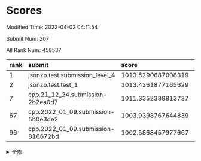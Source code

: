 # Scores

Modified Time: 2022-04-02 04:11:54

Submit Num: 207

All Rank Num: 458537

| rank |               submit               |       score        |       sigma        | pk_num |
| :--- | :--------------------------------- | :----------------- | :----------------- | :----- |
| 1    | jsonzb.test.submission_level_4     | 1013.5290687008319 | 0.8303487315688273 | 8865   |
| 2    | jsonzb.test.test_1                 | 1013.4361877165629 | 0.8328510897628437 | 8856   |
| 7    | cpp.21_12_24.submission-2b2ea0d7   | 1011.3352389813737 | 0.7836402322751435 | 8865   |
| 67   | cpp.2022_01_09.submission-5b0e3de2 | 1003.9398767644839 | 0.7168892270292337 | 8862   |
| 96   | cpp.2022_01_09.submission-816672bd | 1002.5868457977667 | 0.7224177358266815 | 8858   |


<details>
<summary>全部</summary>

| rank |                 submit                 |       score        |       sigma        | pk_num |
| :--- | :------------------------------------- | :----------------- | :----------------- | :----- |
| 1    | jsonzb.test.submission_level_4         | 1013.5290687008319 | 0.8303487315688273 | 8865   |
| 2    | jsonzb.test.test_1                     | 1013.4361877165629 | 0.8328510897628437 | 8856   |
| 3    | gobigger.level_3.submission_level_3_13 | 1011.7100898803918 | 0.7623269232387381 | 8855   |
| 4    | gobigger.level_3.submission_level_3_16 | 1011.5502942768452 | 0.790961120698334  | 8864   |
| 5    | gobigger.level_3.submission_level_3_31 | 1011.4935949673828 | 0.7830665380084351 | 8866   |
| 6    | gobigger.level_3.submission_level_3_39 | 1011.3984846895238 | 0.7618967412547742 | 8858   |
| 7    | cpp.21_12_24.submission-2b2ea0d7       | 1011.3352389813737 | 0.7836402322751435 | 8865   |
| 8    | gobigger.level_3.submission_level_3_9  | 1011.3054740553899 | 0.77422284354587   | 8854   |
| 9    | gobigger.level_3.submission_level_3_45 | 1011.0719699054735 | 0.7480637499571292 | 8863   |
| 10   | gobigger.level_3.submission_level_3_26 | 1011.030414076657  | 0.7827157175793755 | 8864   |
| 11   | gobigger.level_3.submission_level_3_37 | 1011.0172419742318 | 0.776344017565411  | 8858   |
| 12   | gobigger.level_3.submission_level_3_48 | 1010.9891618579144 | 0.7743448406119791 | 8860   |
| 13   | gobigger.level_3.submission_level_3_34 | 1010.8717998635932 | 0.7524876016233376 | 8861   |
| 14   | gobigger.level_3.submission_level_3_20 | 1010.7060454751582 | 0.7551115733975964 | 8861   |
| 15   | gobigger.level_3.submission_level_3_0  | 1010.5185190806503 | 0.7699842292182187 | 8862   |
| 16   | gobigger.level_3.submission_level_3_7  | 1010.4805910360687 | 0.779513812408349  | 8860   |
| 17   | gobigger.level_3.submission_level_3_19 | 1010.4784721665535 | 0.7528532783277704 | 8861   |
| 18   | gobigger.level_3.submission_level_3_25 | 1010.3936472725954 | 0.7390120262816899 | 8861   |
| 19   | gobigger.level_3.submission_level_3_36 | 1010.380628292767  | 0.7599898993083224 | 8859   |
| 20   | gobigger.level_3.submission_level_3_35 | 1010.3425883768875 | 0.7508556424390429 | 8858   |
| 21   | gobigger.level_3.submission_level_3_10 | 1010.3357281165913 | 0.7490655242305527 | 8865   |
| 22   | gobigger.level_3.submission_level_3_1  | 1010.2187780516189 | 0.7794092814604815 | 8863   |
| 23   | gobigger.level_3.submission_level_3_40 | 1010.2117728959389 | 0.7588653459504838 | 8861   |
| 24   | gobigger.level_3.submission_level_3_8  | 1010.1992037975588 | 0.7556680469511067 | 8861   |
| 25   | gobigger.level_3.submission_level_3_15 | 1010.1666577041142 | 0.7678504254146071 | 8868   |
| 26   | gobigger.level_3.submission_level_3_38 | 1010.1531479247537 | 0.7692482878691567 | 8854   |
| 27   | gobigger.level_3.submission_level_3_28 | 1010.1188603128644 | 0.753743999314528  | 8860   |
| 28   | gobigger.level_3.submission_level_3_49 | 1010.075101729939  | 0.7900693614429443 | 8858   |
| 29   | gobigger.level_3.submission_level_3_14 | 1010.0099632303395 | 0.7525643309931039 | 8866   |
| 30   | gobigger.level_3.submission_level_3_18 | 1009.877619405191  | 0.7352450565970068 | 8861   |
| 31   | gobigger.level_3.submission_level_3_29 | 1009.8190784270181 | 0.7391287841199522 | 8863   |
| 32   | gobigger.level_3.submission_level_3_41 | 1009.8016506139329 | 0.7730497746157682 | 8861   |
| 33   | gobigger.level_3.submission_level_3_23 | 1009.7908110715512 | 0.7419932021665261 | 8858   |
| 34   | gobigger.level_3.submission_level_3_2  | 1009.7074364679476 | 0.7597267686160027 | 8866   |
| 35   | gobigger.level_3.submission_level_3_42 | 1009.703649378579  | 0.7657250001152576 | 8859   |
| 36   | gobigger.level_3.submission_level_3_6  | 1009.6761605722853 | 0.7328648474894172 | 8861   |
| 37   | gobigger.level_3.submission_level_3_5  | 1009.5617349032175 | 0.7629792806629718 | 8854   |
| 38   | gobigger.level_3.submission_level_3_46 | 1009.5508761049618 | 0.7474877785851841 | 8855   |
| 39   | gobigger.level_3.submission_level_3_44 | 1009.4754803393188 | 0.7596333115831054 | 8857   |
| 40   | gobigger.level_3.submission_level_3_47 | 1009.4569552531771 | 0.7673287436892969 | 8867   |
| 41   | gobigger.level_3.submission_level_3_12 | 1009.3900038134817 | 0.7552925126553163 | 8855   |
| 42   | gobigger.level_3.submission_level_3_24 | 1009.3660738477635 | 0.7353903623229391 | 8854   |
| 43   | gobigger.level_3.submission_level_3_27 | 1009.2569106899807 | 0.750918735951217  | 8863   |
| 44   | gobigger.level_3.submission_level_3_43 | 1009.1852157048427 | 0.7368584103894823 | 8861   |
| 45   | gobigger.level_3.submission_level_3_4  | 1009.1394073432341 | 0.7348190026588799 | 8859   |
| 46   | gobigger.level_3.submission_level_3_21 | 1009.1214238781919 | 0.7566625185264733 | 8865   |
| 47   | gobigger.level_3.submission_level_3_3  | 1009.1143664848146 | 0.7410580334128898 | 8864   |
| 48   | gobigger.level_3.submission_level_3_11 | 1009.0547148740894 | 0.7435367328600092 | 8859   |
| 49   | gobigger.level_3.submission_level_3_32 | 1009.0195314924425 | 0.7529308057649262 | 8862   |
| 50   | gobigger.level_3.submission_level_3_33 | 1008.682893426911  | 0.7423342630571164 | 8860   |
| 51   | gobigger.level_3.submission_level_3_17 | 1008.5146562540181 | 0.732226408174408  | 8862   |
| 52   | gobigger.level_3.submission_level_3_30 | 1008.3445417436383 | 0.7213919390500632 | 8863   |
| 53   | gobigger.level_3.submission_level_3_22 | 1007.73760068894   | 0.7342457136931184 | 8861   |
| 54   | gobigger.level_1.submission_level_1_37 | 1005.2183775687934 | 0.7260980947153516 | 8862   |
| 55   | gobigger.level_1.submission_level_1_28 | 1004.7924220213534 | 0.7217103998847468 | 8863   |
| 56   | gobigger.level_1.submission_level_1_36 | 1004.7292673262676 | 0.7263123948352511 | 8862   |
| 57   | gobigger.level_1.submission_level_1_44 | 1004.4683647313165 | 0.725880483591221  | 8862   |
| 58   | gobigger.level_1.submission_level_1_40 | 1004.427737722407  | 0.7249789164604773 | 8857   |
| 59   | gobigger.level_1.submission_level_1_0  | 1004.3709143397571 | 0.739007037851559  | 8860   |
| 60   | gobigger.level_1.submission_level_1_30 | 1004.2587462254845 | 0.7151500840335283 | 8862   |
| 61   | gobigger.level_1.submission_level_1_10 | 1004.1343849013888 | 0.7234575449839572 | 8862   |
| 62   | gobigger.level_1.submission_level_1_34 | 1004.0792929784108 | 0.7185928951024009 | 8857   |
| 63   | gobigger.level_1.submission_level_1_11 | 1003.9877733866871 | 0.7201736414938098 | 8858   |
| 64   | gobigger.level_1.submission_level_1_18 | 1003.9753507887762 | 0.722118561672191  | 8858   |
| 65   | gobigger.level_1.submission_level_1_46 | 1003.9606697476236 | 0.7106872298539659 | 8859   |
| 66   | gobigger.level_1.submission_level_1_23 | 1003.9572259854058 | 0.7088936079904641 | 8864   |
| 67   | cpp.2022_01_09.submission-5b0e3de2     | 1003.9398767644839 | 0.7168892270292337 | 8862   |
| 68   | gobigger.level_1.submission_level_1_6  | 1003.8775049022584 | 0.7125976112698552 | 8861   |
| 69   | gobigger.level_1.submission_level_1_49 | 1003.8034668980423 | 0.7214213537306228 | 8864   |
| 70   | gobigger.level_1.submission_level_1_35 | 1003.7939520579522 | 0.718921349472127  | 8861   |
| 71   | gobigger.level_1.submission_level_1_32 | 1003.7883252539073 | 0.7122086066215486 | 8858   |
| 72   | gobigger.level_1.submission_level_1_5  | 1003.7469708866106 | 0.7139342590652842 | 8860   |
| 73   | gobigger.level_1.submission_level_1_47 | 1003.6764289217546 | 0.7240658750874708 | 8852   |
| 74   | gobigger.level_1.submission_level_1_7  | 1003.5948684263915 | 0.7266722299450667 | 8862   |
| 75   | gobigger.level_1.submission_level_1_17 | 1003.5497099903148 | 0.7159127462968556 | 8865   |
| 76   | gobigger.level_1.submission_level_1_41 | 1003.4889833983708 | 0.719040867223686  | 8866   |
| 77   | gobigger.level_1.submission_level_1_20 | 1003.476024060974  | 0.7174997964310069 | 8863   |
| 78   | gobigger.level_1.submission_level_1_38 | 1003.4648129151564 | 0.7175119041648625 | 8861   |
| 79   | gobigger.level_1.submission_level_1_9  | 1003.3659107017152 | 0.721341879842264  | 8866   |
| 80   | gobigger.level_1.submission_level_1_15 | 1003.3036052200997 | 0.7167442102948449 | 8862   |
| 81   | gobigger.level_1.submission_level_1_39 | 1003.2951114251267 | 0.7262271361744966 | 8861   |
| 82   | gobigger.level_1.submission_level_1_43 | 1003.2338175530806 | 0.7159725841764908 | 8864   |
| 83   | gobigger.level_1.submission_level_1_1  | 1003.2020881507332 | 0.7115531824030952 | 8862   |
| 84   | gobigger.level_1.submission_level_1_13 | 1003.1662412076814 | 0.7103064767639836 | 8863   |
| 85   | gobigger.level_1.submission_level_1_2  | 1003.1543946085809 | 0.7061906723470772 | 8861   |
| 86   | gobigger.level_1.submission_level_1_19 | 1003.1200556775095 | 0.7112668684170546 | 8855   |
| 87   | gobigger.level_1.submission_level_1_31 | 1003.0674167529215 | 0.7152634196963907 | 8860   |
| 88   | gobigger.level_1.submission_level_1_14 | 1003.066610083093  | 0.7215907867852102 | 8865   |
| 89   | gobigger.level_1.submission_level_1_45 | 1003.0312494315597 | 0.7174143067173091 | 8864   |
| 90   | gobigger.level_1.submission_level_1_48 | 1003.0188460384891 | 0.715762172243399  | 8860   |
| 91   | gobigger.level_1.submission_level_1_22 | 1003.0079392595705 | 0.7101714593523223 | 8857   |
| 92   | gobigger.level_1.submission_level_1_29 | 1002.8636907244859 | 0.7239997396436588 | 8866   |
| 93   | gobigger.level_1.submission_level_1_27 | 1002.7387307997866 | 0.71846507998013   | 8863   |
| 94   | gobigger.level_1.submission_level_1_26 | 1002.6961697567874 | 0.7173547601019385 | 8861   |
| 95   | gobigger.level_1.submission_level_1_25 | 1002.6573283720469 | 0.7195163247990923 | 8861   |
| 96   | cpp.2022_01_09.submission-816672bd     | 1002.5868457977667 | 0.7224177358266815 | 8858   |
| 97   | gobigger.level_1.submission_level_1_21 | 1002.5766763999364 | 0.7186150693429451 | 8860   |
| 98   | gobigger.level_1.submission_level_1_12 | 1002.5563885648339 | 0.7212118335073157 | 8860   |
| 99   | gobigger.level_1.submission_level_1_4  | 1002.5411487621462 | 0.7106479585525439 | 8864   |
| 100  | gobigger.level_1.submission_level_1_3  | 1002.5060706973403 | 0.7169028518033969 | 8862   |
| 101  | gobigger.level_1.submission_level_1_24 | 1002.4712678261202 | 0.7173059349029959 | 8860   |
| 102  | gobigger.level_1.submission_level_1_16 | 1002.4131604749082 | 0.7102591132027126 | 8857   |
| 103  | gobigger.level_1.submission_level_1_42 | 1002.3517669851703 | 0.7131724593375585 | 8860   |
| 104  | gobigger.level_1.submission_level_1_33 | 1002.26428346541   | 0.708286119705887  | 8857   |
| 105  | gobigger.level_1.submission_level_1_8  | 1001.8132190297604 | 0.7035124258560821 | 8858   |
| 106  | gobigger.random.submission_random_11   | 997.3976933352541  | 0.7026866931062747 | 8858   |
| 107  | gobigger.random.submission_random_35   | 997.1010173382616  | 0.7070277837008504 | 8864   |
| 108  | gobigger.random.submission_random_8    | 997.0682085156444  | 0.704758884453433  | 8862   |
| 109  | gobigger.random.submission_random_38   | 997.0600793957234  | 0.6980899030997764 | 8863   |
| 110  | gobigger.random.submission_random_26   | 996.9496159295194  | 0.7125111375045958 | 8860   |
| 111  | gobigger.random.submission_random_4    | 996.8485397695207  | 0.723539898285411  | 8857   |
| 112  | gobigger.random.submission_random_47   | 996.7793176549726  | 0.7113293995344565 | 8861   |
| 113  | gobigger.random.submission_random_31   | 996.7442772656382  | 0.7008488983320245 | 8864   |
| 114  | gobigger.random.submission_random_44   | 996.7262201750503  | 0.7160318385637126 | 8856   |
| 115  | gobigger.random.submission_random_32   | 996.7141146460668  | 0.7066277710270688 | 8856   |
| 116  | gobigger.random.submission_random_9    | 996.6826083330184  | 0.7058380418812117 | 8862   |
| 117  | gobigger.random.submission_random_29   | 996.6726299610846  | 0.7141451582930416 | 8861   |
| 118  | gobigger.random.submission_random_22   | 996.6300674254342  | 0.711234556487753  | 8858   |
| 119  | gobigger.random.submission_random_18   | 996.5949703089543  | 0.7089833835193348 | 8866   |
| 120  | gobigger.random.submission_random_16   | 996.5914686600577  | 0.7073573180748166 | 8862   |
| 121  | gobigger.random.submission_random_10   | 996.5703406961894  | 0.71904024933289   | 8862   |
| 122  | gobigger.random.submission_random_30   | 996.549125857572   | 0.7042466526609287 | 8862   |
| 123  | gobigger.random.submission_random_28   | 996.4023074333822  | 0.7026766302481336 | 8860   |
| 124  | gobigger.random.submission_random_6    | 996.3884908028049  | 0.7112041233790936 | 8862   |
| 125  | gobigger.random.submission_random_48   | 996.2935481901877  | 0.6970192563753391 | 8855   |
| 126  | gobigger.random.submission_random_39   | 996.2423215201615  | 0.705693148450486  | 8853   |
| 127  | gobigger.random.submission_random_36   | 996.1815450518948  | 0.708125208233832  | 8862   |
| 128  | gobigger.random.submission_random_2    | 996.1811286009747  | 0.6979544782655956 | 8861   |
| 129  | gobigger.random.submission_random_7    | 996.1326087974118  | 0.7081398505503075 | 8863   |
| 130  | gobigger.random.submission_random_23   | 996.0924552885486  | 0.7194148453736028 | 8859   |
| 131  | gobigger.random.submission_random_25   | 996.0650005542668  | 0.7108329594082669 | 8860   |
| 132  | gobigger.random.submission_random_46   | 996.0582139813216  | 0.7136374951747729 | 8862   |
| 133  | gobigger.random.submission_random_40   | 996.0257909858605  | 0.7084488359096588 | 8866   |
| 134  | gobigger.random.submission_random_45   | 996.0119609881     | 0.7118075565128587 | 8863   |
| 135  | gobigger.random.submission_random_27   | 995.9992203899166  | 0.7070752096430459 | 8858   |
| 136  | gobigger.random.submission_random_49   | 995.9130152593885  | 0.7215030204462934 | 8860   |
| 137  | gobigger.random.submission_random_5    | 995.8667336936851  | 0.7138728844408203 | 8859   |
| 138  | gobigger.random.submission_random_17   | 995.7451399708116  | 0.7121754341743926 | 8858   |
| 139  | gobigger.random.submission_random_42   | 995.6996639239696  | 0.7076931875108127 | 8862   |
| 140  | gobigger.random.submission_random_24   | 995.677225211235   | 0.7120149302022637 | 8862   |
| 141  | gobigger.random.submission_random_15   | 995.653215896786   | 0.7114957640569965 | 8854   |
| 142  | gobigger.random.submission_random_19   | 995.5911959746186  | 0.7147475362963003 | 8865   |
| 143  | gobigger.random.submission_random_21   | 995.5359552580395  | 0.7455969945739731 | 8861   |
| 144  | gobigger.random.submission_random_1    | 995.4545909070703  | 0.7292573301919587 | 8867   |
| 145  | gobigger.random.submission_random_34   | 995.3614009535937  | 0.71851855321935   | 8859   |
| 146  | gobigger.random.submission_random_43   | 995.327559426392   | 0.6975789907571114 | 8858   |
| 147  | gobigger.random.submission_random_12   | 995.1857070392249  | 0.7229510356270205 | 8858   |
| 148  | gobigger.random.submission_random_0    | 995.0477584534852  | 0.717726116547946  | 8864   |
| 149  | gobigger.random.submission_random_20   | 995.0019602381525  | 0.7000992536675561 | 8860   |
| 150  | gobigger.random.submission_random_33   | 994.9027790056317  | 0.7053915326027931 | 8862   |
| 151  | gobigger.random.submission_random_13   | 994.8871996275244  | 0.7295765434379343 | 8865   |
| 152  | gobigger.random.submission_random_41   | 994.7399217161312  | 0.7110509001504778 | 8862   |
| 153  | gobigger.random.submission_random_37   | 994.6431086906626  | 0.6975839621469128 | 8862   |
| 154  | gobigger.random.submission_random_3    | 994.5735691736496  | 0.7274698610147199 | 8864   |
| 155  | gobigger.random.submission_random_14   | 994.5642305585064  | 0.7079438099005425 | 8865   |
| 156  | gobigger.level_2.submission_level_2_31 | 993.8196059550951  | 0.7206435087754827 | 8859   |
| 157  | gobigger.level_2.submission_level_2_6  | 993.7770424297213  | 0.7457541234449797 | 8861   |
| 158  | gobigger.level_2.submission_level_2_44 | 993.148280913981   | 0.7406019048347462 | 8860   |
| 159  | gobigger.level_2.submission_level_2_13 | 993.1183989057009  | 0.7340336879228697 | 8856   |
| 160  | gobigger.level_2.submission_level_2_38 | 993.0271232126756  | 0.7221556212129251 | 8860   |
| 161  | gobigger.level_2.submission_level_2_34 | 993.015363405749   | 0.7407129888412003 | 8860   |
| 162  | gobigger.level_2.submission_level_2_47 | 992.9671224781366  | 0.7409500937544202 | 8855   |
| 163  | gobigger.level_2.submission_level_2_27 | 992.939440961457   | 0.7544342279232873 | 8860   |
| 164  | gobigger.level_2.submission_level_2_35 | 992.92881024506    | 0.7382083828291004 | 8864   |
| 165  | gobigger.level_2.submission_level_2_11 | 992.905051756762   | 0.7397079458809588 | 8864   |
| 166  | gobigger.level_2.submission_level_2_28 | 992.8483790864434  | 0.7436992082426895 | 8862   |
| 167  | gobigger.level_2.submission_level_2_4  | 992.828809815481   | 0.765786038208803  | 8864   |
| 168  | gobigger.level_2.submission_level_2_43 | 992.7695738177921  | 0.7353337253142906 | 8854   |
| 169  | gobigger.level_2.submission_level_2_32 | 992.7565342541783  | 0.7399847726309448 | 8863   |
| 170  | gobigger.level_2.submission_level_2_19 | 992.6916435835216  | 0.7570185756899968 | 8866   |
| 171  | gobigger.level_2.submission_level_2_40 | 992.6002040074503  | 0.7512241655640859 | 8861   |
| 172  | gobigger.level_2.submission_level_2_15 | 992.5128699425496  | 0.7392168575331984 | 8864   |
| 173  | gobigger.level_2.submission_level_2_5  | 992.5117756397317  | 0.7339147546251942 | 8860   |
| 174  | gobigger.level_2.submission_level_2_37 | 992.3947488473958  | 0.7359727009108046 | 8859   |
| 175  | gobigger.level_2.submission_level_2_1  | 992.3402238994031  | 0.7360872213589755 | 8862   |
| 176  | gobigger.level_2.submission_level_2_10 | 992.3267650905889  | 0.750865748623507  | 8861   |
| 177  | gobigger.level_2.submission_level_2_0  | 992.3212557500091  | 0.7415667823907328 | 8866   |
| 178  | gobigger.level_2.submission_level_2_8  | 992.3044807700142  | 0.7281801514540784 | 8857   |
| 179  | gobigger.level_2.submission_level_2_33 | 992.1306722828728  | 0.7521767704124283 | 8858   |
| 180  | gobigger.level_2.submission_level_2_7  | 992.1290953123466  | 0.7438122935310719 | 8859   |
| 181  | gobigger.level_2.submission_level_2_21 | 992.1160816689071  | 0.7336660281455818 | 8859   |
| 182  | gobigger.level_2.submission_level_2_25 | 992.0195874275431  | 0.7332047585831343 | 8861   |
| 183  | gobigger.level_2.submission_level_2_14 | 991.9978068505528  | 0.7596196812327449 | 8858   |
| 184  | gobigger.level_2.submission_level_2_12 | 991.9747708516126  | 0.7489612936770855 | 8858   |
| 185  | gobigger.level_2.submission_level_2_24 | 991.8857121068752  | 0.74062524663637   | 8860   |
| 186  | gobigger.level_2.submission_level_2_36 | 991.859701413046   | 0.7543752762721975 | 8861   |
| 187  | gobigger.level_2.submission_level_2_16 | 991.8150284431146  | 0.7422820838440056 | 8860   |
| 188  | gobigger.level_2.submission_level_2_18 | 991.7245543572496  | 0.7348226673200806 | 8864   |
| 189  | gobigger.level_2.submission_level_2_23 | 991.7082132400667  | 0.7448994133599698 | 8860   |
| 190  | gobigger.level_2.submission_level_2_20 | 991.6515797450475  | 0.7418041258757908 | 8858   |
| 191  | gobigger.level_2.submission_level_2_30 | 991.578954699129   | 0.7359368050177056 | 8859   |
| 192  | gobigger.level_2.submission_level_2_22 | 991.499975874111   | 0.7376985379688565 | 8862   |
| 193  | gobigger.level_2.submission_level_2_46 | 991.4548482883607  | 0.7596419187438505 | 8859   |
| 194  | gobigger.level_2.submission_level_2_42 | 991.415125981476   | 0.7525037523324469 | 8860   |
| 195  | gobigger.level_2.submission_level_2_39 | 991.3680246160783  | 0.7527363745934087 | 8855   |
| 196  | gobigger.level_2.submission_level_2_41 | 991.3656454576467  | 0.7303069893752668 | 8859   |
| 197  | gobigger.level_2.submission_level_2_2  | 991.336068697455   | 0.7517592202281126 | 8856   |
| 198  | gobigger.level_2.submission_level_2_29 | 991.2975412017463  | 0.7469537077354247 | 8857   |
| 199  | gobigger.level_2.submission_level_2_3  | 991.2724999781879  | 0.729471267182899  | 8860   |
| 200  | gobigger.level_2.submission_level_2_49 | 991.1024867298747  | 0.7584361061612442 | 8856   |
| 201  | gobigger.level_2.submission_level_2_48 | 991.0024019149772  | 0.7563591662766689 | 8863   |
| 202  | gobigger.level_2.submission_level_2_17 | 990.9966520543766  | 0.7668141782606401 | 8861   |
| 203  | gobigger.level_2.submission_level_2_26 | 990.7827939417468  | 0.7716506775933619 | 8857   |
| 204  | gobigger.level_2.submission_level_2_9  | 990.7216635598821  | 0.7731174951371778 | 8862   |
| 205  | gobigger.level_2.submission_level_2_45 | 990.1657651664464  | 0.7532217886923028 | 8860   |
| 206  | gobigger.none.submission_none_0        | 977.8873552880317  | 1.4168489259363037 | 8861   |
| 207  | gobigger.none.submission_none_1        | 974.365341464114   | 1.7463898672695162 | 8860   |

</details>